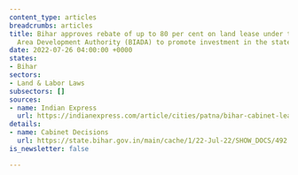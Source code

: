 ```yaml
---
content_type: articles
breadcrumbs: articles
title: Bihar approves rebate of up to 80 per cent on land lease under the Bihar Industrial
  Area Development Authority (BIADA) to promote investment in the state.
date: 2022-07-26 04:00:00 +0000
states:
- Bihar
sectors:
- Land & Labor Laws
subsectors: []
sources:
- name: Indian Express
  url: https://indianexpress.com/article/cities/patna/bihar-cabinet-lease-exemption-government-land-8040336/
details:
- name: Cabinet Decisions
  url: https://state.bihar.gov.in/main/cache/1/22-Jul-22/SHOW_DOCS/492.pdf
is_newsletter: false

---
```


